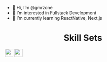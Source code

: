 - 👋 Hi, I’m @gmrzone
- 👀 I’m interested in Fullstack Development
- 🌱 I’m currently learning ReactNative, Next.js

<!---![corecare_screenshot](https://user-images.githubusercontent.com/65633542/113474634-e9ac0e00-9425-11eb-8410-b8d82f062f34.gif)--->
<!---
gmrzone/gmrzone is a ✨ special ✨ repository because its `README.md` (this file) appears on your GitHub profile.
You can click the Preview link to take a look at your changes.
- 💞️ I’m looking to collaborate on ... 
- 📫 How to reach me ...
--->
  <h1 align="center">Skill Sets</h1>
    <img height="26" src="https://img.shields.io/badge/HTML5-e34f26?logo=HTML5&logoColor=white&style=ShieldStyle" />
    <img height="26" src="https://img.shields.io/badge/CSS3-1572b6?logo=CSS3&logoColor=white&style=ShieldStyle" />
    
